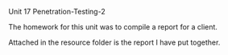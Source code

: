 Unit 17 Penetration-Testing-2

The homework for this unit was to compile a report for a client.

Attached in the resource folder is the report I have put together. 